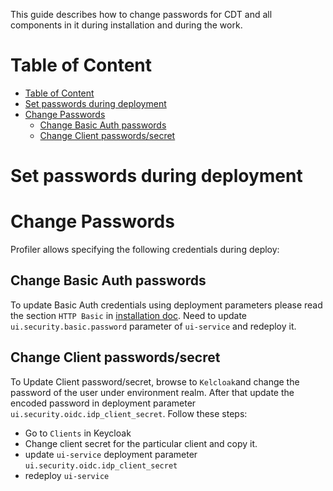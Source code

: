 This guide describes how to change passwords for CDT and all components in it during
installation and during the work.

# Table of Content

<!-- TOC -->
* [Table of Content](#table-of-content)
* [Set passwords during deployment](#set-passwords-during-deployment)
* [Change Passwords](#change-passwords)
  * [Change Basic Auth passwords](#change-basic-auth-passwords)
  * [Change Client passwords/secret](#change-client-passwordssecret)
<!-- TOC -->

# Set passwords during deployment

# Change Passwords

Profiler allows specifying the following credentials during deploy:

## Change Basic Auth passwords

To update Basic Auth credentials using deployment parameters please read the section `HTTP Basic`
in [installation doc](installation.md). Need to update `ui.security.basic.password` parameter of `ui-service` and
redeploy it.

## Change Client passwords/secret

To Update Client password/secret, browse to `Kelcloak`and change the password of the user under environment realm.
After that update the encoded password in deployment parameter `ui.security.oidc.idp_client_secret`.
Follow these steps:

* Go to `Clients` in Keycloak
* Change client secret for the particular client and copy it.
* update `ui-service` deployment parameter `ui.security.oidc.idp_client_secret`
* redeploy `ui-service`
